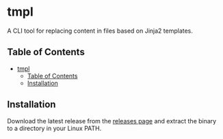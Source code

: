 # tmpl
A CLI tool for replacing content in files based on Jinja2 templates.

## Table of Contents
- [tmpl](#tmpl)
  - [Table of Contents](#table-of-contents)
  - [Installation](#installation)

## Installation

Download the latest release from the [releases page](https://github.com/Rishang/tmpl/releases) and extract the binary to a directory in your Linux PATH.
